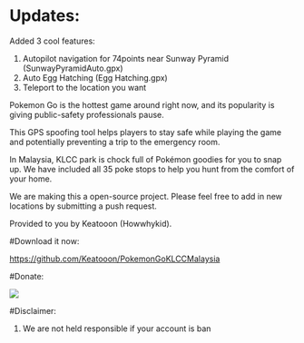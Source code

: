 # Updates:
	
Added 3 cool features: 

1. Autopilot navigation for 74points near Sunway Pyramid (SunwayPyramidAuto.gpx)
2. Auto Egg Hatching (Egg Hatching.gpx)
3. Teleport to the location you want


Pokemon Go is the hottest game around right now, and its popularity is giving public-safety professionals pause.

This GPS spoofing tool helps players to stay safe while playing the game and potentially preventing a trip to the emergency room.

In Malaysia, KLCC park is chock full of Pokémon goodies for you to snap up. We have included all 35 poke stops to help you hunt from the comfort of your home.

We are making this a open-source project. Please feel free to add in new locations by submitting a push request.

Provided to you by Keatooon (Howwhykid).

#Download it now:

https://github.com/Keatooon/PokemonGoKLCCMalaysia

#Donate:

[![](https://www.paypalobjects.com/en_US/i/btn/btn_donateCC_LG.gif)](https://www.paypal.com/cgi-bin/webscr?cmd=_s-xclick&hosted_button_id=JBZQ4ZKLGL95C)

#Disclaimer:

1) We are not held responsible if your account is ban
